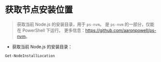 # 获取节点安装位置

> 获取当前 Node.js 的安装目录，用于 `ps-nvm`。
> 是 `ps-nvm` 的一部分，仅能在 PowerShell 下运行。
> 更多信息：<https://github.com/aaronpowell/ps-nvm>。

- 获取当前 Node.js 的安装目录：

`Get-NodeInstallLocation`
